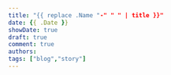 ```yaml
---
title: "{{ replace .Name "-" " " | title }}"
date: {{ .Date }}
showDate: true
draft: true
comment: true
authors:
tags: ["blog","story"]
---
```

